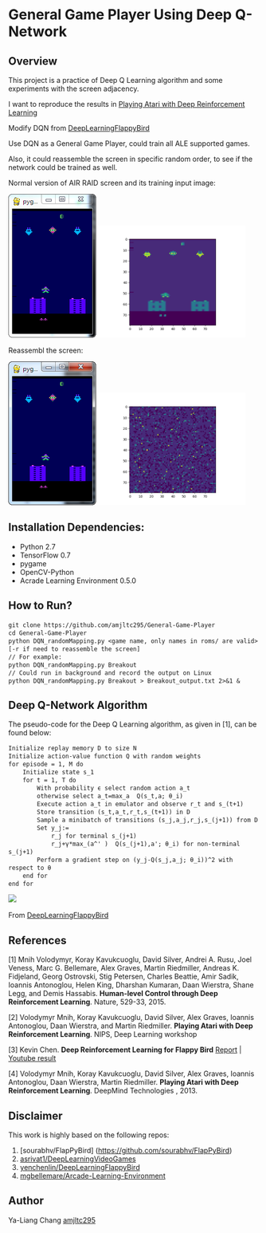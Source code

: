 # General Game Player Using Deep Q-Network


## Overview
This project is a practice of Deep Q Learning algorithm and some experiments with the screen adjacency.

I want to reproduce the results in [Playing Atari with Deep Reinforcement Learning](https://www.cs.toronto.edu/~vmnih/docs/dqn.pdf)

Modify DQN from [DeepLearningFlappyBird](https://github.com/yenchenlin1994/DeepLearningFlappyBird.git)

Use DQN as a General Game Player, could train all ALE supported games.

Also, it could reassemble the screen in specific random order, to see if the network could be trained as well.


Normal version of AIR RAID screen and its training input image:

<img src="./images/normal_screen.png"><img src="./images/normal.png" width=300>

Reassembl the screen:

<img src="./images/random_screen.png"><img src="./images/random.png" width=300>

## Installation Dependencies:
* Python 2.7
* TensorFlow 0.7
* pygame
* OpenCV-Python
* Acrade Learning Environment 0.5.0

## How to Run?
```
git clone https://github.com/amjltc295/General-Game-Player
cd General-Game-Player
python DQN_randomMapping.py <game name, only names in roms/ are valid> [-r if need to reassemble the screen]
// For example:
python DQN_randomMapping.py Breakout 
// Could run in background and record the output on Linux
python DQN_randomMapping.py Breakout > Breakout_output.txt 2>&1 & 

```


## Deep Q-Network Algorithm

The pseudo-code for the Deep Q Learning algorithm, as given in [1], can be found below:

```
Initialize replay memory D to size N
Initialize action-value function Q with random weights
for episode = 1, M do
    Initialize state s_1
    for t = 1, T do
        With probability ϵ select random action a_t
        otherwise select a_t=max_a  Q(s_t,a; θ_i)
        Execute action a_t in emulator and observe r_t and s_(t+1)
        Store transition (s_t,a_t,r_t,s_(t+1)) in D
        Sample a minibatch of transitions (s_j,a_j,r_j,s_(j+1)) from D
        Set y_j:=
            r_j for terminal s_(j+1)
            r_j+γ*max_(a^' )  Q(s_(j+1),a'; θ_i) for non-terminal s_(j+1)
        Perform a gradient step on (y_j-Q(s_j,a_j; θ_i))^2 with respect to θ
    end for
end for
```

<img src="./images/network.png">

From [DeepLearningFlappyBird](https://github.com/yenchenlin1994/DeepLearningFlappyBird.git)

## References

[1] Mnih Volodymyr, Koray Kavukcuoglu, David Silver, Andrei A. Rusu, Joel Veness, Marc G. Bellemare, Alex Graves, Martin Riedmiller, Andreas K. Fidjeland, Georg Ostrovski, Stig Petersen, Charles Beattie, Amir Sadik, Ioannis Antonoglou, Helen King, Dharshan Kumaran, Daan Wierstra, Shane Legg, and Demis Hassabis. **Human-level Control through Deep Reinforcement Learning**. Nature, 529-33, 2015.

[2] Volodymyr Mnih, Koray Kavukcuoglu, David Silver, Alex Graves, Ioannis Antonoglou, Daan Wierstra, and Martin Riedmiller. **Playing Atari with Deep Reinforcement Learning**. NIPS, Deep Learning workshop

[3] Kevin Chen. **Deep Reinforcement Learning for Flappy Bird** [Report](http://cs229.stanford.edu/proj2015/362_report.pdf) | [Youtube result](https://youtu.be/9WKBzTUsPKc)

[4] Volodymyr Mnih, Koray Kavukcuoglu, David Silver, Alex Graves, Ioannis Antonoglou, Daan Wierstra, Martin Riedmiller. **Playing Atari with Deep Reinforcement Learning**. DeepMind Technologies
, 2013.


## Disclaimer
This work is highly based on the following repos:

1. [sourabhv/FlapPyBird] (https://github.com/sourabhv/FlapPyBird)
2. [asrivat1/DeepLearningVideoGames](https://github.com/asrivat1/DeepLearningVideoGames)
3. [yenchenlin/DeepLearningFlappyBird](https://github.com/yenchenlin/DeepLearningFlappyBird)
4. [mgbellemare/Arcade-Learning-Environment](https://github.com/mgbellemare/Arcade-Learning-Environment)

## Author

Ya-Liang Chang [amjltc295](https://github.com/amjltc295/)

